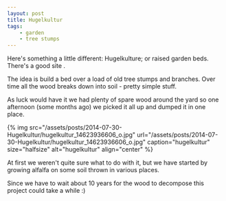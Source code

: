 ```yaml
---
layout: post
title: Hugelkultur
tags:
    - garden
    - tree stumps
---
```


Here's something a little different: Hugelkulture; or raised garden beds. There's a good site .

The idea is build a bed over a load of old tree stumps and branches. Over time all the wood breaks down into soil - pretty simple stuff.

As luck would have it we had plenty of spare wood around the yard so one afternoon (some months ago) we picked it all up and dumped it in one place.

{% img src="/assets/posts/2014-07-30-Hugelkultur/hugelkultur_14623936606_o.jpg" url="/assets/posts/2014-07-30-Hugelkultur/hugelkultur_14623936606_o.jpg" caption="hugelkultur" size="halfsize" alt="hugelkultur" align="center" %}

At first we weren't quite sure what to do with it, but we have started by growing alfalfa on some soil thrown in various places.

Since we have to wait about 10 years for the wood to decompose this project could take a while :)